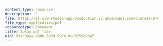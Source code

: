 ```yaml
---
content_type: resource
description: ''
file: https://ol-ocw-studio-app-production.s3.amazonaws.com/courses/8-821-string-theory-and-holographic-duality-fall-2014/97ac9aaa880659d959760cd0755e9647_WPuDh61Lkpg.pdf
file_type: application/pdf
resourcetype: Document
title: 3play pdf file
uid: 97ac9aaa-8806-59d9-5976-0cd0755e9647
---
```

